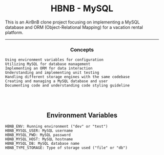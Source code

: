 <center> <h1>HBNB - MySQL</h1> </center>

This is an AirBnB clone project focusing on implementing a MySQL database and ORM (Object-Relational Mapping) for a vacation rental platform.

---

<center><h3>Concepts</h3> </center>

```
Using environment variables for configuration
Utilizing MySQL for database management
Implementing an ORM for data interaction
Understanding and implementing unit testing
Handling different storage engines with the same codebase
Creating and managing a MySQL database and user
Documenting code and understanding code styling guideline
```
<br>
<br>
<center> <h2>Environment Variables</h2> </center>

```
HBNB_ENV: Running environment ("dev" or "test")
HBNB_MYSQL_USER: MySQL username
HBNB_MYSQL_PWD: MySQL password
HBNB_MYSQL_HOST: MySQL hostname
HBNB_MYSQL_DB: MySQL database name
HBNB_TYPE_STORAGE: Type of storage used ("file" or "db")
```

<br>
<br>
